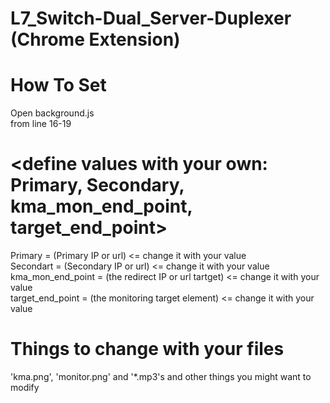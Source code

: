 # L7_Switch-Dual_Server-Duplexer (Chrome Extension) 
# <Change Variables and Files for your needs>

# How To Set
Open background.js  <br />
from line 16-19
# <define values with your own: Primary, Secondary, kma_mon_end_point, target_end_point>
Primary = (Primary IP or url) <= change it with your value <br />
Secondart = (Secondary IP or url) <= change it with your value <br />
kma_mon_end_point = (the redirect IP or url tartget) <= change it with your value  <br />
target_end_point = (the monitoring target element) <= change it with your value

# Things to change with your files
'kma.png', 'monitor.png' and '*.mp3's and other things you might want to modify
